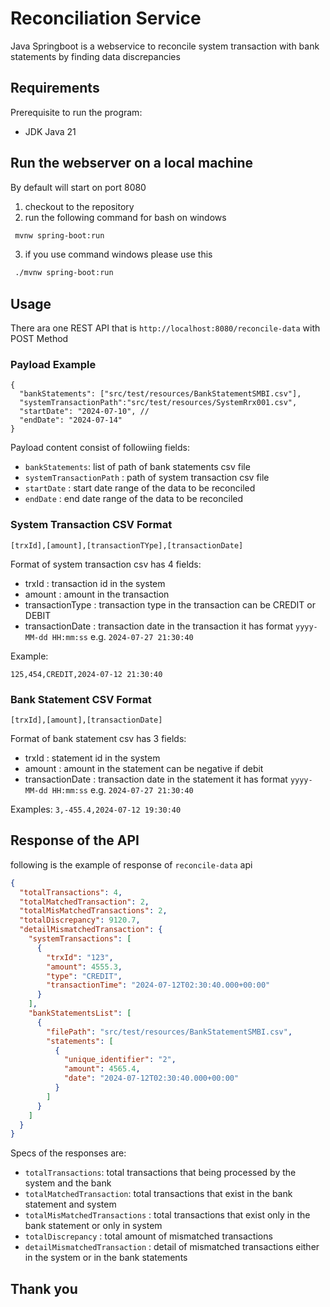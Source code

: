 # Reconciliation Service

Java Springboot is a webservice to reconcile system transaction with bank statements by finding data discrepancies 

## Requirements
Prerequisite to run the program:

- JDK Java 21

## Run the webserver on a local machine
By default will start on port 8080
1. checkout to the repository
2. run the following command for bash on windows
```bash
 mvnw spring-boot:run
```
3. if you use command windows please use this
```bash
 ./mvnw spring-boot:run
```

## Usage
There ara one REST API that is `http://localhost:8080/reconcile-data` with POST Method
### Payload Example
```
{
  "bankStatements": ["src/test/resources/BankStatementSMBI.csv"], 
  "systemTransactionPath":"src/test/resources/SystemRrx001.csv",
  "startDate": "2024-07-10", //
  "endDate": "2024-07-14"
}
```
Payload content consist of followiing fields:

- `bankStatements`: list of path of bank statements csv file
- `systemTransactionPath` : path of system transaction csv file
- `startDate` : start date range of the data to be reconciled
- `endDate` : end date range of the data to be reconciled

### System Transaction CSV Format
```[trxId],[amount],[transactionTYpe],[transactionDate]```

Format of system transaction csv has 4 fields:
- trxId : transaction id in the system
- amount : amount in the transaction
- transactionType : transaction type in the transaction can be CREDIT or DEBIT
- transactionDate : transaction date in the transaction it has format `yyyy-MM-dd HH:mm:ss` e.g. `2024-07-27 21:30:40`

Example:

```125,454,CREDIT,2024-07-12 21:30:40```

### Bank Statement CSV Format
```[trxId],[amount],[transactionDate]```

Format of bank statement csv has 3 fields:
- trxId : statement id in the system
- amount : amount in the statement can be negative if debit
- transactionDate : transaction date in the statement it has format `yyyy-MM-dd HH:mm:ss` e.g. `2024-07-27 21:30:40`


Examples: ```3,-455.4,2024-07-12 19:30:40 ```


## Response of the API
following is the example of response of `reconcile-data` api
```json
{
  "totalTransactions": 4, 
  "totalMatchedTransaction": 2,
  "totalMisMatchedTransactions": 2,
  "totalDiscrepancy": 9120.7,
  "detailMismatchedTransaction": {
    "systemTransactions": [
      {
        "trxId": "123",
        "amount": 4555.3,
        "type": "CREDIT",
        "transactionTime": "2024-07-12T02:30:40.000+00:00"
      }
    ],
    "bankStatementsList": [
      {
        "filePath": "src/test/resources/BankStatementSMBI.csv",
        "statements": [
          {
            "unique_identifier": "2",
            "amount": 4565.4,
            "date": "2024-07-12T02:30:40.000+00:00"
          }
        ]
      }
    ]
  }
}
```

Specs of the responses are:
- `totalTransactions`: total transactions that being processed by the system and the bank
- `totalMatchedTransaction`: total transactions that exist in the bank statement and system
- `totalMisMatchedTransactions` : total transactions that exist only in the bank statement or only in system
- `totalDiscrepancy` : total amount of mismatched transactions
- `detailMismatchedTransaction` : detail of mismatched transactions either in the system or in the bank statements

## Thank you

